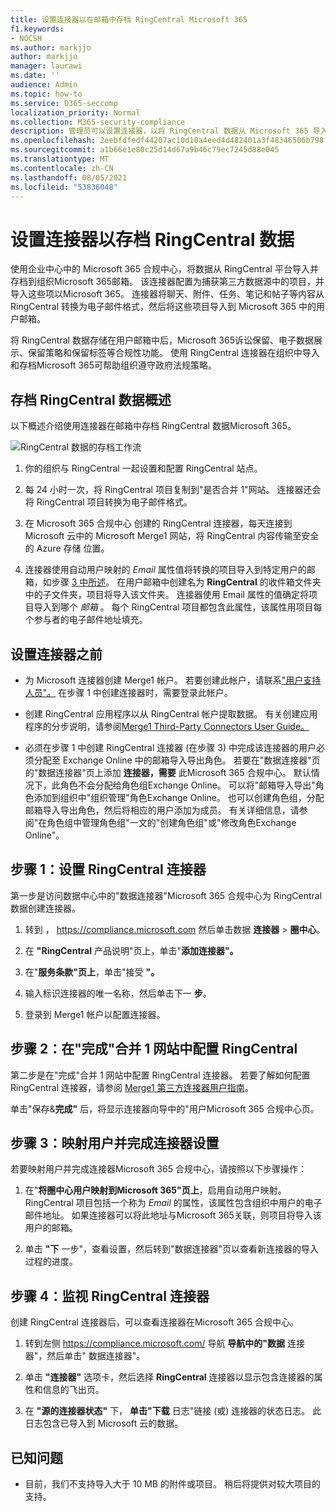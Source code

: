```yaml
---
title: 设置连接器以在邮箱中存档 RingCentral Microsoft 365
f1.keywords:
- NOCSH
ms.author: markjjo
author: markjjo
manager: laurawi
ms.date: ''
audience: Admin
ms.topic: how-to
ms.service: O365-seccomp
localization_priority: Normal
ms.collection: M365-security-compliance
description: 管理员可以设置连接器，以将 RingCentral 数据从 Microsoft 365 导入和存档。 通过此连接器，您可以在 Microsoft 365 中存档来自第三方数据源Microsoft 365。 在存档此数据后，可以使用合规性功能（如合法保留、电子数据展示和保留策略）管理第三方数据。
ms.openlocfilehash: 2eebfdfedf44207ac10d10a4eed4d482401a3f48346506b798fcc55e1e3ff18b
ms.sourcegitcommit: a1b66e1e80c25d14d67a9b46c79ec7245d88e045
ms.translationtype: MT
ms.contentlocale: zh-CN
ms.lasthandoff: 08/05/2021
ms.locfileid: "53836048"
---
```

# <a name="set-up-a-connector-to-archive-ringcentral-data"></a>设置连接器以存档 RingCentral 数据

使用企业中心中的 Microsoft 365 合规中心，将数据从 RingCentral 平台导入并存档到组织Microsoft 365邮箱。 该连接器配置为捕获第三方数据源中的项目，并导入这些项以Microsoft 365。 连接器将聊天、附件、任务、笔记和帖子等内容从 RingCentral 转换为电子邮件格式，然后将这些项目导入到 Microsoft 365 中的用户邮箱。

将 RingCentral 数据存储在用户邮箱中后，Microsoft 365诉讼保留、电子数据展示、保留策略和保留标签等合规性功能。 使用 RingCentral 连接器在组织中导入和存档Microsoft 365可帮助组织遵守政府法规策略。

## <a name="overview-of-archiving-ringcentral-data"></a>存档 RingCentral 数据概述

以下概述介绍使用连接器在邮箱中存档 RingCentral 数据Microsoft 365。

![RingCentral 数据的存档工作流](../media/RingCentralConnectorWorkflow.png)

1. 你的组织与 RingCentral 一起设置和配置 RingCentral 站点。

2. 每 24 小时一次，将 RingCentral 项目复制到"是否合并 1"网站。 连接器还会将 RingCentral 项目转换为电子邮件格式。

3. 在 Microsoft 365 合规中心 创建的 RingCentral 连接器，每天连接到 Microsoft 云中的 Microsoft Merge1 网站，将 RingCentral 内容传输至安全的 Azure 存储 位置。

4. 连接器使用自动用户映射的 *Email* 属性值将转换的项目导入到特定用户的邮箱，如步骤 [3 中所述](#step-3-map-users-and-complete-the-connector-setup)。 在用户邮箱中创建名为 **RingCentral** 的收件箱文件夹中的子文件夹，项目将导入该文件夹。 连接器使用 Email 属性的值确定将项目导入到哪个 *邮箱* 。 每个 RingCentral 项目都包含此属性，该属性用项目每个参与者的电子邮件地址填充。

## <a name="before-you-set-up-a-connector"></a>设置连接器之前

- 为 Microsoft 连接器创建 Merge1 帐户。 若要创建此帐户，请联系["用户支持人员"。](https://www.veritas.com/form/requestacall/ms-connectors-contact) 在步骤 1 中创建连接器时，需要登录此帐户。

- 创建 RingCentral 应用程序以从 RingCentral 帐户提取数据。 有关创建应用程序的分步说明，请参阅[Merge1 Third-Party Connectors User Guide。](https://docs.ms.merge1.globanetportal.com/Merge1%20Third-Party%20Connectors%20RingCentral%20User%20Guide.pdf)

- 必须在步骤 1 中创建 RingCentral 连接器 (在步骤 3) 中完成该连接器的用户必须分配至 Exchange Online 中的邮箱导入导出角色。 若要在"数据连接器"页的"数据连接器"页上添加 **连接器，需要** 此Microsoft 365 合规中心。 默认情况下，此角色不会分配给角色组Exchange Online。 可以将"邮箱导入导出"角色添加到组织中"组织管理"角色Exchange Online。 也可以创建角色组，分配邮箱导入导出角色，然后将相应的用户添加为成员。 有关详细信息，请参阅"在角色[](/Exchange/permissions-exo/role-groups#create-role-groups)组中管理角色组[](/Exchange/permissions-exo/role-groups#modify-role-groups)"一文的"创建角色组"或"修改角色Exchange Online"。

## <a name="step-1-set-up-the-ringcentral-connector"></a>步骤 1：设置 RingCentral 连接器

第一步是访问数据中心中的"数据连接器"Microsoft 365 合规中心为 RingCentral 数据创建连接器。

1. 转到 ， <https://compliance.microsoft.com> 然后单击数据 **连接器**  >  **圈中心**。

2. 在 **"RingCentral** 产品说明"页上，单击"**添加连接器"。**

3. 在"**服务条款"页上**，单击"接受 **"。**

4. 输入标识连接器的唯一名称，然后单击下一 **步**。

5. 登录到 Merge1 帐户以配置连接器。

## <a name="step-2-configure-the-ringcentral-on-the-veritas-merge1-site"></a>步骤 2：在"完成"合并 1 网站中配置 RingCentral

第二步是在"完成"合并 1 网站中配置 RingCentral 连接器。 若要了解如何配置 RingCentral 连接器，请参阅 [Merge1 第三方连接器用户指南](https://docs.ms.merge1.globanetportal.com/Merge1%20Third-Party%20Connectors%20RingCentral%20User%20Guide.pdf)。

单击"保存&**完成"** 后，将显示连接器向导中的"用户Microsoft 365 合规中心页。

## <a name="step-3-map-users-and-complete-the-connector-setup"></a>步骤 3：映射用户并完成连接器设置

若要映射用户并完成连接器Microsoft 365 合规中心，请按照以下步骤操作：

1. 在"**将圈中心用户映射到Microsoft 365"页上**，启用自动用户映射。 RingCentral 项目包括一个称为 *Email* 的属性，该属性包含组织中用户的电子邮件地址。 如果连接器可以将此地址与Microsoft 365关联，则项目将导入该用户的邮箱。

2. 单击 **"下** 一步"，查看设置，然后转到"数据连接器"页以查看新连接器的导入过程的进度。

## <a name="step-4-monitor-the-ringcentral-connector"></a>步骤 4：监视 RingCentral 连接器

创建 RingCentral 连接器后，可以查看连接器在Microsoft 365 合规中心。

1. 转到左侧 <https://compliance.microsoft.com/> 导航 **导航中的"数据** 连接器"，然后单击" 数据连接器"。

2. 单击 **"连接器"** 选项卡，然后选择 **RingCentral** 连接器以显示包含连接器的属性和信息的飞出页。

3. 在 **"源的连接器状态"** 下， **单击"下载** 日志"链接 (或) 连接器的状态日志。 此日志包含已导入到 Microsoft 云的数据。

## <a name="known-issues"></a>已知问题

- 目前，我们不支持导入大于 10 MB 的附件或项目。 稍后将提供对较大项目的支持。
